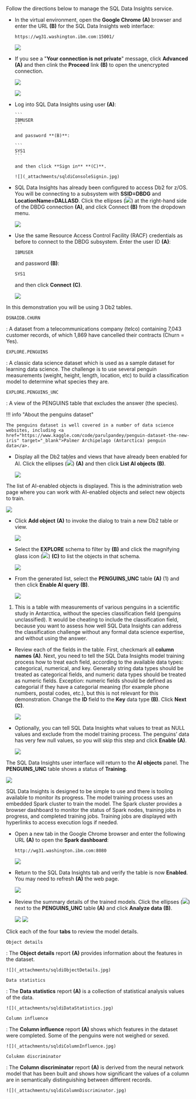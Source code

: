 Follow the directions below to manage the SQL Data Insights service.

- In the virtual environment, open the **Google Chrome** **(A)** browser and enter the URL **(B)** for the SQL Data Insights web interface:

    ```
    https://wg31.washington.ibm.com:15001/
    ```
    
    ![](_attachments/googleOpen.jpg)

- If you see a "**Your connection is not private**" message, click **Advanced** **(A)** and then clink the **Proceed** link **(B)** to open the unencrypted connection.

     ![](_attachments/googleException.jpg)

     ![](_attachments/googleException2.jpg)

- Log into SQL Data Insights using user **(A)**:

      ```
      IBMUSER
      ```

      and password **(B)**:

      ```
      SYS1
      ```

      and then click **Sign in** **(C)**.

      ![](_attachments/sqldiConsoleSignin.jpg)

- SQL Data Insights has already been configured to access Db2 for z/OS. You will be connecting to a subsystem with **SSID=DBDG** and **LocationName=DALLASD**. Click the ellipses (![](_attachments/ellipses.png)) at the right-hand side of the DBDG connection **(A)**, and click Connect **(B)** from the dropdown menu.

     ![](_attachments/sqldiConnect.jpg)

- Use the same Resource Access Control Facility (RACF) credentials as before to connect to the DBDG subsystem. Enter the user ID **(A)**:
  
    ```
    IBMUSER
    ```
    
     and password **(B)**:
     
     ```
     SYS1
     ```
     
     and then click **Connect** **(C)**.

     ![](_attachments/sqldiLogin.jpg)

In this demonstration you will be using 3 Db2 tables.

`DSNAIDB.CHURN`

:   A dataset from a telecommunications company (telco) containing 7,043 customer records, of which 1,869 have cancelled their contracts (Churn = Yes).

`EXPLORE.PENGUINS`

:   A classic data science dataset which is used as a sample dataset for learning data science. The challenge is to use several penguin measurements (weight, height, length, location, etc) to build a classification model to determine what species they are.

`EXPLORE.PENGUINS_UNC`

:   A view of the PENGUINS table that excludes the answer (the species).

!!! info "About the penguins dataset"

    The penguins dataset is well covered in a number of data science websites, including <a href="https://www.kaggle.com/code/parulpandey/penguin-dataset-the-new-iris" target="_blank">Palmer Archipelago (Antarctica) penguin data</a>.

- Display all the Db2 tables and views that have already been enabled for AI. Click the ellipses (![](_attachments/ellipses.png)) **(A)** and then click **List AI objects** **(B)**.

    ![](_attachments/sqldiListAIObjects.jpg)

The list of AI-enabled objects is displayed. This is the administration web page where you can work with AI-enabled objects and select new objects to train.

![](_attachments/sqldiAllAIObjects.jpg)

- Click **Add object** **(A)** to invoke the dialog to train a new Db2 table or view.

    ![](_attachments/sqldiAddObject.jpg)

- Select the **EXPLORE** schema to filter by **(B)** and click the magnifying glass icon (![](_attachments/magnifyingGlass.png)) **(C)** to list the objects in that schema.

    ![](_attachments/sqldiExploreBy.jpg)

<div class="annotate" markdown> 

- From the generated list, select the **PENGUINS_UNC** table **(A)** (1) and then click **Enable AI query** **(B)**.
 
    ![](_attachments/sqldiEnableAIQuery.jpg)

</div>

1.  This is a table with measurements of various penguins in a scientific study in Antarctica, without the species classification field (penguins unclassified). It would be cheating to include the classification field, because you want to assess how well SQL Data Insights can address the classification challenge without any formal data science expertise, and without using the answer.

- Review each of the fields in the table. First, checkmark all **column names** **(A)**. Next, you need to tell the SQL Data Insights model training process how to treat each field, according to the available data types: categorical, numerical, and key. Generally string data types should be treated as categorical fields, and numeric data types should be treated as numeric fields. Exception: numeric fields should be defined as categorial if they have a categorial meaning (for example phone numbers, postal codes, etc.), but this is not relevant for this demonstration. Change the **ID** field to the **Key** data type **(B)**. Click **Next** **(C)**.

    ![](_attachments/sqldiSelectColumns.jpg)

- Optionally, you can tell SQL Data Insights what values to treat as NULL values and exclude from the model training process. The penguins’ data has very few null values, so you will skip this step and click **Enable** **(A)**.

    ![](_attachments/sqldiEnableAIQuery2.jpg)

The SQL Data Insights user interface will return to the **AI objects** panel. The **PENGUINS_UNC** table shows a status of **Training**.

![](_attachments/sqldbTraningInProgress.jpg)

SQL Data Insights is designed to be simple to use and there is tooling available to monitor its progress. The model training process uses an embedded Spark cluster to train the model. The Spark cluster provides a browser dashboard to monitor the status of Spark nodes, training jobs in progress, and completed training jobs. Training jobs are displayed with hyperlinks to access execution logs if needed.

- Open a new tab in the Google Chrome browser and enter the following URL **(A)** to open the **Spark dashboard**: 

    ```
    http://wg31.washington.ibm.com:8080
    ```

    ![](_attachments/openSparkdashboard.jpg)

- Return to the SQL Data Insights tab and verify the table is now **Enabled**. You may need to refresh **(A)** the web page.

    ![](_attachments/sqldiRefreshBrowser.jpg)

- Review the summary details of the trained models. Click the ellipses (![](_attachments/ellipses.png)) next to the **PENGUINS_UNC** table **(A)** and click **Analyze data** **(B)**.

    ![](_attachments/sqldiSummaryDetails.jpg)
    ![](_attachments/sqldiSummaryDetailAnalyze.jpg)

Click each of the four **tabs** to review the model details.

`Object details`

:   The **Object details** report **(A)** provides information about the features in the dataset.

    ![](_attachments/sqldiObjectDetails.jpg)

`Data statistics`

:   The **Data statistics** report **(A)** is a collection of statistical analysis values of the data.

    ![](_attachments/sqldiDataStatistics.jpg)

`Column influence`

:   The **Column influence** report **(A)** shows which features in the dataset were completed. Some of the penguins were not weighed or sexed.

    ![](_attachments/sqldiColumnInfluence.jpg)

`Colukmn discriminator`

:   The **Column discriminator** report **(A)** is derived from the neural network model that has been built and shows how significant the values of a column are in semantically distinguishing between different records.

    ![](_attachments/sqldiColumnDiscriminator.jpg)

